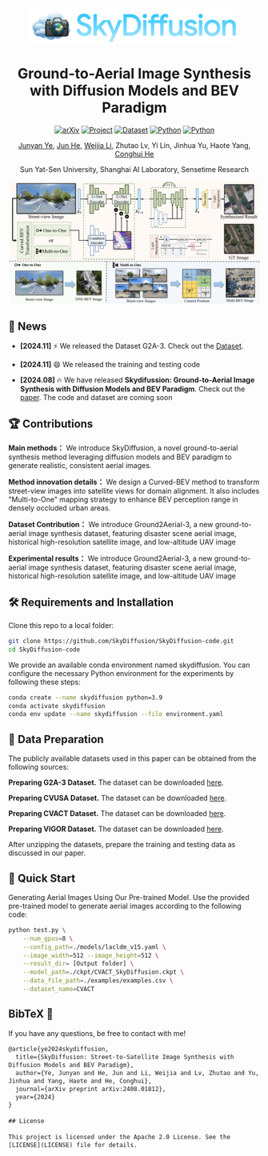 

<div align="center">
	<img src="./img/skydiffusion_icon.png" alt="" height=75>
	<h1>Ground-to-Aerial Image Synthesis with  Diffusion Models and BEV Paradigm</h1>
	<a href="https://arxiv.org/abs/2408.01812"><img src='https://img.shields.io/badge/Arxiv-2410.02761-b31b1b.svg?logo=arXiv' alt='arXiv'></a>
	<a href="https://opendatalab.github.io/skydiffusion/"><img src='https://img.shields.io/badge/Project-SkyDiffusion-green' alt='Project'></a>
	<a href="https://huggingface.co/datasets/Yejy53/G2A-3"><img src='https://img.shields.io/badge/🤗-Huggingface%20Checkpoint-blue.svg' alt='Dataset'></a>
	<a href=""><img src='https://img.shields.io/badge/python-3.9-blue.svg' alt='Python'></a>
	<a href=""><img src='https://img.shields.io/badge/License-Apache%202.0-yellow' alt='Python'></a>
</div>


<div align="center">
	
[Junyan Ye](https://yejy53.github.io/), [Jun He](https://lhl3341.github.io/), [Weijia Li](https://liweijia.github.io/), Zhutao Lv, Yi Lin, Jinhua Yu, Haote Yang,  [Conghui He](https://conghui.github.io/) 

Sun Yat-Sen University, Shanghai AI Laboratory, Sensetime Research

</div>

<img src="./img/pipeline.jpg" alt="">

## 📰 News

* **[2024.11]**  ⚡ We released the Dataset G2A-3.  Check out the [Dataset](https://arxiv.org/abs/2408.01812).
  
* **[2024.11]**  😄 We released the training and testing code
  
* **[2024.08]**  🔥 We have released **Skydifussion: Ground-to-Aerial Image Synthesis with  Diffusion Models and BEV Paradigm**. Check out the [paper](https://huggingface.co/datasets/Yejy53/G2A-3/tree/main). The code and dataset are coming soon


## 🏆 Contributions

**Main methods：** We introduce SkyDiffusion, a novel ground-to-aerial synthesis method leveraging diffusion models and BEV paradigm to generate realistic, consistent aerial images.

**Method innovation details：** We design a Curved-BEV method to transform street-view images into satellite views for domain alignment. It also includes "Multi-to-One" mapping strategy to enhance BEV perception range in densely occluded urban areas.

**Dataset Contribution：** We introduce Ground2Aerial-3, a new ground-to-aerial image synthesis dataset, featuring disaster scene aerial image, historical high-resolution satellite image, and low-altitude UAV image

**Experimental results：** We introduce Ground2Aerial-3, a new ground-to-aerial image synthesis dataset, featuring disaster scene aerial image, historical high-resolution satellite image, and low-altitude UAV image

## 🛠️ Requirements and Installation
Clone this repo to a local folder:
```bash
git clone https://github.com/SkyDiffusion/SkyDiffusion-code.git
cd SkyDiffusion-code
```

We provide an available conda environment named skydiffusion. You can configure the necessary Python environment for the experiments by following these steps:
```bash
conda create --name skydiffusion python=3.9
conda activate skydiffusion
conda env update --name skydiffusion --file environment.yaml
```

## 🤗 Data Preparation
The publicly available datasets used in this paper can be obtained from the following sources: 

**Preparing G2A-3 Dataset.**  The dataset can be downloaded [here](https://huggingface.co/datasets/Yejy53/G2A-3/tree/main). 

**Preparing CVUSA Dataset.**  The dataset can be downloaded [here](https://mvrl.cse.wustl.edu/datasets/cvusa). 

**Preparing CVACT Dataset.**  The dataset can be downloaded [here](https://github.com/Liumouliu/OriCNN). 

**Preparing VIGOR Dataset.**  The dataset can be downloaded [here](https://github.com/Jeff-Zilence/VIGOR/tree/main). 

After unzipping the datasets, prepare the training and testing data as discussed in our paper.



## 🚀 Quick Start
Generating Aerial Images Using Our Pre-trained Model. Use the provided pre-trained model to generate aerial images according to the following code:
```bash
python test.py \
    --num_gpus=8 \
    --config_path=./models/lacldm_v15.yaml \
    --image_width=512 --image_height=512 \
    --result_dir= [Output folder] \
    --model_path=./ckpt/CVACT_SkyDiffusion.ckpt \
    --data_file_path=./examples/examples.csv \
    --dataset_name=CVACT
```

## BibTeX 🙏

If you have any questions, be free to contact with me! 
```
@article{ye2024skydiffusion,
  title={SkyDiffusion: Street-to-Satellite Image Synthesis with Diffusion Models and BEV Paradigm},
  author={Ye, Junyan and He, Jun and Li, Weijia and Lv, Zhutao and Yu, Jinhua and Yang, Haote and He, Conghui},
  journal={arXiv preprint arXiv:2408.01812},
  year={2024}
}

## License

This project is licensed under the Apache 2.0 License. See the [LICENSE](LICENSE) file for details.
